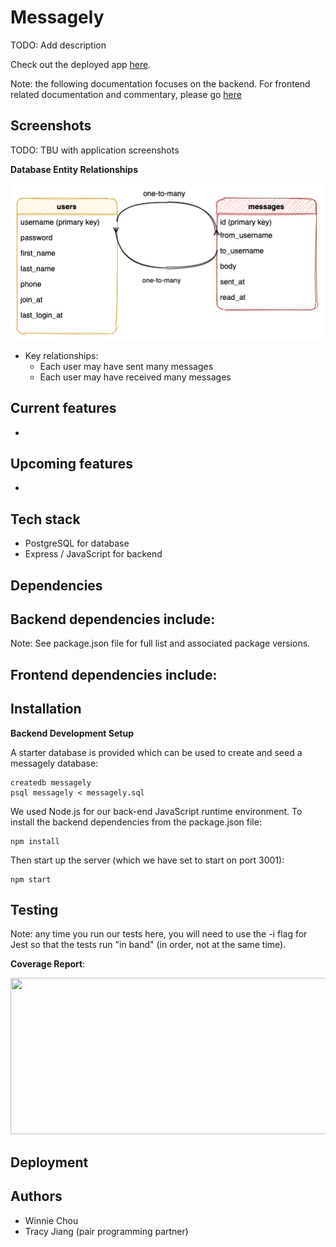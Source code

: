 # Messagely

TODO: Add description

Check out the deployed app <a href="">here</a>.

Note: the following documentation focuses on the backend. For frontend related documentation and commentary, please go <a href="">here</a> 

## Screenshots

TODO: TBU with application screenshots

**Database Entity Relationships**

<img src="/static/images/database-er-diagram.png" width="500" height="250">

- Key relationships:
    - Each user may have sent many messages 
    - Each user may have received many messages 

## Current features
- 

## Upcoming features
- 

## Tech stack
- PostgreSQL for database
- Express / JavaScript for backend

## Dependencies
**Backend dependencies** include:
- 

Note: See package.json file for full list and associated package versions.

**Frontend dependencies** include:
- 

## Installation
**Backend Development Setup**

A starter database is provided which can be used to create and seed a messagely database:
```console
createdb messagely 
psql messagely < messagely.sql
```

We used Node.js for our back-end JavaScript runtime environment. To install the backend dependencies from the package.json file:
```console
npm install
```

Then start up the server (which we have set to start on port 3001):
```console
npm start
```

## Testing

Note: any time you run our tests here, you will need to use the -i flag for Jest so that the tests run "in band" (in order, not at the same time).

**Coverage Report**:

<img src="" width="600" height="250">


## Deployment


## Authors
- Winnie Chou
- Tracy Jiang (pair programming partner)